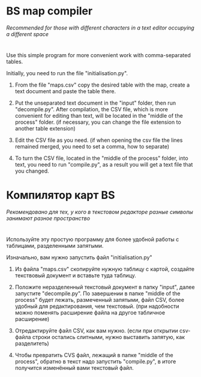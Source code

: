 # BS map compiler
*Recommended for those with different characters in a text editor occupying a different space*
# 
Use this simple program for more convenient work with comma-separated tables.

Initially, you need to run the file "initialisation.py".

1. From the file "maps.csv" copy the desired table with the map, create a text document and paste the table there.

2. Put the unseparated text document in the "input" folder, then run "decompile.py". After compilation, the CSV file, which is more convenient for editing than text, will be located in the "middle of the process" folder.
(if necessary, you can change the file extension to another table extension)

3. Edit the CSV file as you need.
(if when opening the csv file the lines remained merged, you need to set a comma, how to separate)

4. To turn the CSV file, located in the "middle of the process" folder, into text, you need to run "compile.py", as a result you will get a text file that you changed.

# Компилятор карт BS
*Рекомендовано для тех, у кого в текстовом редакторе разные символы занимают разное пространство*
# 
Используйте эту простую программу для более удобной работы с таблицами, разделенными запятыми.

Изначально, вам нужно запустить файл "initialisation.py"

1. Из файла "maps.csv" скопируйте нужную таблицу с картой, создайте текствовый документ и вставьте туда таблицу.

2. Положите неразделенный текстовый документ в папку "input", далее запустите "decompile.py". По завершении в папке "middle of the process" будет лежать, размеченный запятыми, файл CSV, более удобный для редактирования, чем текстовый.
(при надобности можно поменять расширение файла на другое табличное расширение)

3. Отредактируйте файл CSV, как вам нужно.
(если при открытии csv-файла строки остались слитными, нужно выставить запятую, как разделитеть)

4. Чтобы превратить CVS файл, лежащий в папке "middle of the process", обратно в текст надо запустить "compile.py", в итоге получится изменённый вами текстовый файл.
